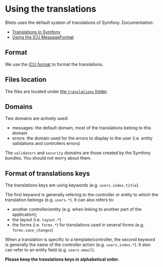 # Using the translations

Bileto uses the default system of translations of Symfony.
Documentation:

- [Translations in Symfony](https://symfony.com/doc/current/translation.html)
- [Using the ICU MessageFormat](https://symfony.com/doc/current/reference/formats/message_format.html)

## Format

We use the [ICU format](https://unicode-org.github.io/icu/userguide/format_parse/messages/) to format the translations.

## Files location

The files are located under [the `translations` folder](/translations).

## Domains

Two domains are actively used:

- messages: the default domain, most of the translations belong to this domain
- errors: the domain used for the errors to display to the user (i.e. entity validations and controllers errors)

The `validators` and `security` domains are those created by the Symfony bundles.
You should not worry about them.

## Format of translations keys

The translations keys are using keywords (e.g. `users.index.title`).

The first keyword is generally refering to the controller or entity to which the translation belongs (e.g. `users.*`).
It can also refers to:

- another controller/entity (e.g. when linking to another part of the application);
- the layout (i.e. `layout.*`)
- the forms (i.e. `forms.*`) for translations used in several forms (e.g. `forms.save_changes`)

When a translation is specific to a template/controller, the second keyword is generally the name of the controller action (e.g. `users.index.*`).
It also can refer to an entity field (e.g. `users.email`).

**Please keep the translations keys in alphabetical order.**
